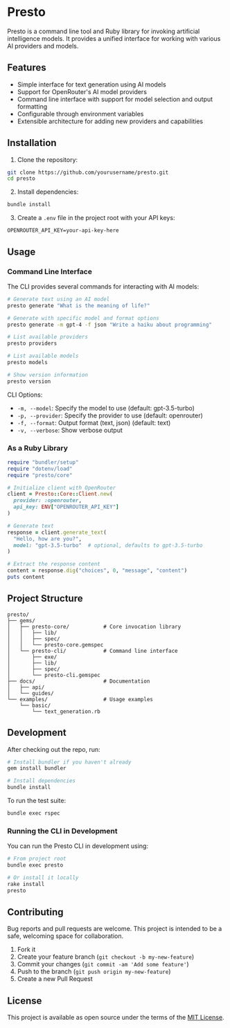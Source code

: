 # Presto

Presto is a command line tool and Ruby library for invoking artificial intelligence models. It provides a unified interface for working with various AI providers and models.

## Features

- Simple interface for text generation using AI models
- Support for OpenRouter's AI model providers
- Command line interface with support for model selection and output formatting
- Configurable through environment variables
- Extensible architecture for adding new providers and capabilities

## Installation

1. Clone the repository:
```bash
git clone https://github.com/yourusername/presto.git
cd presto
```

2. Install dependencies:
```bash
bundle install
```

3. Create a `.env` file in the project root with your API keys:
```
OPENROUTER_API_KEY=your-api-key-here
```

## Usage

### Command Line Interface

The CLI provides several commands for interacting with AI models:

```bash
# Generate text using an AI model
presto generate "What is the meaning of life?"

# Generate with specific model and format options
presto generate -m gpt-4 -f json "Write a haiku about programming"

# List available providers
presto providers

# List available models
presto models

# Show version information
presto version
```

CLI Options:
- `-m, --model`: Specify the model to use (default: gpt-3.5-turbo)
- `-p, --provider`: Specify the provider to use (default: openrouter)
- `-f, --format`: Output format (text, json) (default: text)
- `-v, --verbose`: Show verbose output

### As a Ruby Library

```ruby
require "bundler/setup"
require "dotenv/load"
require "presto/core"

# Initialize client with OpenRouter
client = Presto::Core::Client.new(
  provider: :openrouter,
  api_key: ENV["OPENROUTER_API_KEY"]
)

# Generate text
response = client.generate_text(
  "Hello, how are you?",
  model: "gpt-3.5-turbo"  # optional, defaults to gpt-3.5-turbo
)

# Extract the response content
content = response.dig("choices", 0, "message", "content")
puts content
```

## Project Structure

```
presto/
├── gems/
│   ├── presto-core/           # Core invocation library
│   │   ├── lib/
│   │   ├── spec/
│   │   └── presto-core.gemspec
│   └── presto-cli/            # Command line interface
│       ├── exe/
│       ├── lib/
│       ├── spec/
│       └── presto-cli.gemspec
├── docs/                      # Documentation
│   ├── api/
│   └── guides/
└── examples/                  # Usage examples
    └── basic/
        └── text_generation.rb
```

## Development

After checking out the repo, run:
```bash
# Install bundler if you haven't already
gem install bundler

# Install dependencies
bundle install
```

To run the test suite:
```bash
bundle exec rspec
```

### Running the CLI in Development

You can run the Presto CLI in development using:
```bash
# From project root
bundle exec presto

# Or install it locally
rake install
presto
```

## Contributing

Bug reports and pull requests are welcome. This project is intended to be a safe, welcoming space for collaboration.

1. Fork it
2. Create your feature branch (`git checkout -b my-new-feature`)
3. Commit your changes (`git commit -am 'Add some feature'`)
4. Push to the branch (`git push origin my-new-feature`)
5. Create a new Pull Request

## License

This project is available as open source under the terms of the [MIT License](https://opensource.org/licenses/MIT).